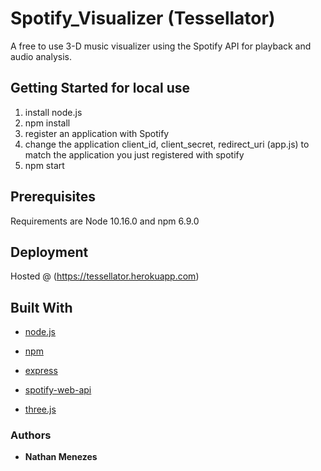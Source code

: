 # Spotify_Visualizer (Tessellator)

A free to use 3-D music visualizer using the Spotify API for playback and audio analysis.


## Getting Started for local use

1.  install node.js
2.  npm install
3.  register an application with Spotify
3.  change the application client_id, client_secret, redirect_uri (app.js) to match the application you just registered with spotify
4.  npm start


## Prerequisites

Requirements are Node 10.16.0 and npm 6.9.0


## Deployment

Hosted @ (https://tessellator.herokuapp.com)


## Built With

* [node.js](https://nodejs.org) 

* [npm](https://github.com/npm/cli)

* [express](https://expressjs.com/)

* [spotify-web-api](https://developer.spotify.com/documentation/web-api/)

* [three.js](https://threejs.org/)


### Authors

* **Nathan Menezes**

